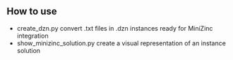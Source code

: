 ## How to use

- create_dzn.py convert .txt files in .dzn instances ready for MiniZinc integration
- show_minizinc_solution.py create a visual representation of an instance solution
